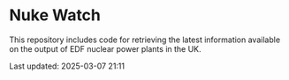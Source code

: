 # Nuke Watch

This repository includes code for retrieving the latest information available on the output of EDF nuclear power plants in the UK.

Last updated: 2025-03-07 21:11